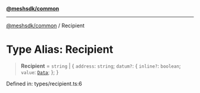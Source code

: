 [**@meshsdk/common**](../README.md)

***

[@meshsdk/common](../globals.md) / Recipient

# Type Alias: Recipient

> **Recipient** = `string` \| \{ `address`: `string`; `datum?`: \{ `inline?`: `boolean`; `value`: [`Data`](Data.md); \}; \}

Defined in: types/recipient.ts:6
